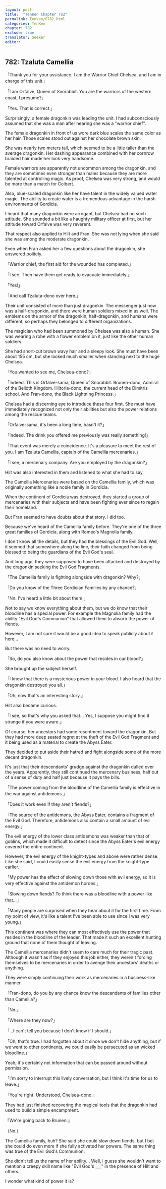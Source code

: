 ```yaml
---
layout: post
title:  "TenKen Chapter 782"
permalink: Tenken/0782.html
categories: TenKen
chapter: 782
exclude: true
translator: Seeker
editor: 
---
```

<h2>782: Tzaluta Camellia</h2>

「Thank you for your assistance. I am the Warrior Chief Chelsea, and I am in charge of this unit.」

「I am Orfalve, Queen of Snorabbit. You are the warriors of the western coast, I presume?」

「Yes. That is correct.」

Surprisingly, a female dragonkin was leading the unit. I had subconsciously assumed that she was a man after hearing she was a "warrior chief".

The female dragonkin in front of us wore dark blue scales the same color as her hair. Those scales stood out against her chocolate brown skin.

She was nearly two meters tall, which seemed to be a little taller than the average dragonkin. Her dashing appearance combined with her cornrow braided hair made her look very handsome.

Female warriors are apparently not uncommon among the dragonkin, and they are sometimes even stronger than males because they are more talented at controlling magic. As proof, Chelsea was very strong, and would be more than a match for Colbert.

Also, blue-scaled dragonkin like her have talent in the widely valued water magic. The ability to create water is a tremendous advantage in the harsh environments of Gordicia.

I heard that many dragonkin were arrogant, but Chelsea had no such attitude. She sounded a bit like a haughty military officer at first, but her attitude toward Orfalve was very reverent.

That respect also applied to Hilt and Fran. She was not lying when she said she was among the moderate dragonkin.

Even when Fran asked her a few questions about the dragonkin, she answered politely.

「Warrior chief, the first aid for the wounded has completed.」

「I see. Then have them get ready to evacuate immediately.」

「Yes!」

「And call Tzaluta-dono over here.」

Their unit consisted of more than just dragonkin. The messenger just now was a half-dragonkin, and there were human soldiers mixed in as well. The emblems on the armor of the dragonkin, half-dragonkin, and humans were different, so perhaps they belonged to different organizations.

The magician who had been summoned by Chelsea was also a human. She was wearing a robe with a flower emblem on it, just like the other human soldiers.

She had short-cut brown wavy hair and a sleepy look. She must have been about 155 cm, but she looked much smaller when standing next to the huge Chelsea.

「You wanted to see me, Chelsea-dono?」

「Indeed. This is Orfalve-sama, Queen of Snorabbit. Brunen-dono, Admiral of the Belioth Kingdom. Hiltoria-dono, the current head of the Dimitris school. And Fran-dono, the Black Lightning Princess.」

Chelsea had a discerning eye to introduce these four first. She must have immediately recognized not only their abilities but also the power relations among the rescue teams.

「Orfalve-sama, it's been a long time, hasn't it?」

「Indeed. The drink you offered me previously was really something!」

「That event was merely a coincidence. It's a pleasure to meet the rest of you. I am Tzaluta Camellia, captain of the Camellia mercenaries.」

「I see, a mercenary company. Are you employed by the dragonkin?」

Hilt was also interested in them and listened to what she had to say.

The Camellia Mercenaries were based on the Camellia family, which was originally something like a noble family in Gordicia.

When the continent of Gordicia was destroyed, they started a group of mercenaries with their subjects and have been fighting ever since to regain their homeland.

But Fran seemed to have doubts about that story. I did too.

Because we've heard of the Camellia family before. They're one of the three great families of Gordicia, along with Romeo's Magnolia family.

I don't know all the details, but they had the blessings of the Evil God. Well, it seemed that somewhere along the line, their faith changed from being blessed to being the guardians of the Evil God's seal.

And long ago, they were supposed to have been attacked and destroyed by the dragonkin seeking the Evil God Fragments.

「The Camellia family is fighting alongside with dragonkin? Why?」

「Do you know of the Three Gordician Families by any chance?」

「Nn. I've heard a little bit about them.」

Not to say we know everything about them, but we do know that their bloodline has a special power. For example the Magnolia family had the ability "Evil God's Communion" that allowed them to absorb the power of fiends.

However, I am not sure it would be a good idea to speak publicly about it here...

But there was no need to worry.

「So, do you also know about the power that resides in our blood?」

She brought up the subject herself.

「I know that there is a mysterious power in your blood. I also heard that the dragonkin destroyed you all.」

「Oh, now that's an interesting story.」

Hilt also became curious.

「I see, so that's why you asked that... Yes, I suppose you might find it strange if you were aware.」

Of course, her ancestors had some resentment toward the dragonkin. But they had more deep seated regret at the theft of the Evil God Fragment and it being used as a material to create the Abyss Eater.

They decided to put aside their hatred and fight alongside some of the more decent dragonkin.

It's just that their descendants' grudge against the dragonkin dulled over the years. Apparently, they still continued the mercenary business, half out of a sense of duty and half just because it pays the bills.

「The power coming from the bloodline of the Camellia family is effective in the war against antidemons.」

「Does it work even if they aren't fiends?」

「The source of the antidemons, the Abyss Eater, contains a fragment of the Evil God. Therefore, antidemons also contain a small amount of evil energy.」

The evil energy of the lower class antidemons was weaker than that of goblins, which made it difficult to detect since the Abyss Eater's evil energy covered the entire continent.

However, the evil energy of the knight-types and above were rather dense. Like she said, I could easily sense the evil energy from the knight-type earlier.

「My power has the effect of slowing down those with evil energy, so it is very effective against the antidemon hordes.」

「Slowing down fiends? To think there was a bloodline with a power like that...」

「Many people are surprised when they hear about it for the first time. From my point of view, it's like a talent I've been able to use since I was very young.」

This continent was where they can most effectively use the power that resides in the bloodline of the leader. That made it such an excellent hunting ground that none of them thought of leaving.

The Camellia mercenaries didn't seem to care much for their tragic past. Although it wasn't as if they enjoyed this job either, they weren't forcing themselves to be mercenaries in order to avenge their ancestors' deaths or anything.

They were simply continuing their work as mercenaries in a business-like manner.

「Fran-dono, do you by any chance know the descendants of families other than Camellia?」

「Nn.」

「Where are they now?」

「...I can't tell you because I don't know if I should.」

「Oh, that's true. I had forgotten about it since we don't hide anything, but if we went to other continents, we could easily be persecuted as an wicked bloodline.」

Yeah, it's certainly not information that can be passed around without permission.

「I'm sorry to interrupt this lively conversation, but I think it's time for us to leave.」

「You're right. Understood, Chelsea-dono.」

They had just finished recovering the magical tools that the dragonkin had used to build a simple encampment.

『We're going back to Brunen.』

（Nn.）

The Camellia family, huh? She said she could slow down fiends, but I bet she could do even more if she fully activated her powers. The same thing was true of the Evil God's Communion.

She didn't tell us the name of her ability... Well, I guess she wouldn't want to mention a creepy skill name like "Evil God's ___" in the presence of Hilt and others.

I wonder what kind of power it is?



